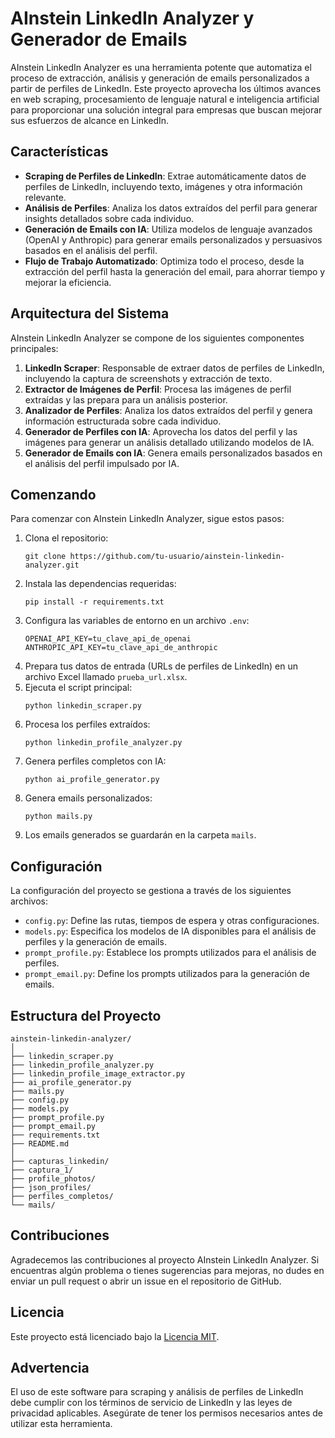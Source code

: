 # AInstein LinkedIn Analyzer y Generador de Emails

AInstein LinkedIn Analyzer es una herramienta potente que automatiza el proceso de extracción, análisis y generación de emails personalizados a partir de perfiles de LinkedIn. Este proyecto aprovecha los últimos avances en web scraping, procesamiento de lenguaje natural e inteligencia artificial para proporcionar una solución integral para empresas que buscan mejorar sus esfuerzos de alcance en LinkedIn.

## Características

- **Scraping de Perfiles de LinkedIn**: Extrae automáticamente datos de perfiles de LinkedIn, incluyendo texto, imágenes y otra información relevante.
- **Análisis de Perfiles**: Analiza los datos extraídos del perfil para generar insights detallados sobre cada individuo.
- **Generación de Emails con IA**: Utiliza modelos de lenguaje avanzados (OpenAI y Anthropic) para generar emails personalizados y persuasivos basados en el análisis del perfil.
- **Flujo de Trabajo Automatizado**: Optimiza todo el proceso, desde la extracción del perfil hasta la generación del email, para ahorrar tiempo y mejorar la eficiencia.

## Arquitectura del Sistema

AInstein LinkedIn Analyzer se compone de los siguientes componentes principales:

1. **LinkedIn Scraper**: Responsable de extraer datos de perfiles de LinkedIn, incluyendo la captura de screenshots y extracción de texto.
2. **Extractor de Imágenes de Perfil**: Procesa las imágenes de perfil extraídas y las prepara para un análisis posterior.
3. **Analizador de Perfiles**: Analiza los datos extraídos del perfil y genera información estructurada sobre cada individuo.
4. **Generador de Perfiles con IA**: Aprovecha los datos del perfil y las imágenes para generar un análisis detallado utilizando modelos de IA.
5. **Generador de Emails con IA**: Genera emails personalizados basados en el análisis del perfil impulsado por IA.

## Comenzando

Para comenzar con AInstein LinkedIn Analyzer, sigue estos pasos:

1. Clona el repositorio:
   ```
   git clone https://github.com/tu-usuario/ainstein-linkedin-analyzer.git
   ```
2. Instala las dependencias requeridas:
   ```
   pip install -r requirements.txt
   ```
3. Configura las variables de entorno en un archivo `.env`:
   ```
   OPENAI_API_KEY=tu_clave_api_de_openai
   ANTHROPIC_API_KEY=tu_clave_api_de_anthropic
   ```
4. Prepara tus datos de entrada (URLs de perfiles de LinkedIn) en un archivo Excel llamado `prueba_url.xlsx`.
5. Ejecuta el script principal:
   ```
   python linkedin_scraper.py
   ```
6. Procesa los perfiles extraídos:
   ```
   python linkedin_profile_analyzer.py
   ```
7. Genera perfiles completos con IA:
   ```
   python ai_profile_generator.py
   ```
8. Genera emails personalizados:
   ```
   python mails.py
   ```
9. Los emails generados se guardarán en la carpeta `mails`.

## Configuración

La configuración del proyecto se gestiona a través de los siguientes archivos:

- `config.py`: Define las rutas, tiempos de espera y otras configuraciones.
- `models.py`: Especifica los modelos de IA disponibles para el análisis de perfiles y la generación de emails.
- `prompt_profile.py`: Establece los prompts utilizados para el análisis de perfiles.
- `prompt_email.py`: Define los prompts utilizados para la generación de emails.

## Estructura del Proyecto

```
ainstein-linkedin-analyzer/
│
├── linkedin_scraper.py
├── linkedin_profile_analyzer.py
├── linkedin_profile_image_extractor.py
├── ai_profile_generator.py
├── mails.py
├── config.py
├── models.py
├── prompt_profile.py
├── prompt_email.py
├── requirements.txt
├── README.md
│
├── capturas_linkedin/
├── captura_1/
├── profile_photos/
├── json_profiles/
├── perfiles_completos/
└── mails/
```

## Contribuciones

Agradecemos las contribuciones al proyecto AInstein LinkedIn Analyzer. Si encuentras algún problema o tienes sugerencias para mejoras, no dudes en enviar un pull request o abrir un issue en el repositorio de GitHub.

## Licencia

Este proyecto está licenciado bajo la [Licencia MIT](LICENSE).

## Advertencia

El uso de este software para scraping y análisis de perfiles de LinkedIn debe cumplir con los términos de servicio de LinkedIn y las leyes de privacidad aplicables. Asegúrate de tener los permisos necesarios antes de utilizar esta herramienta.
